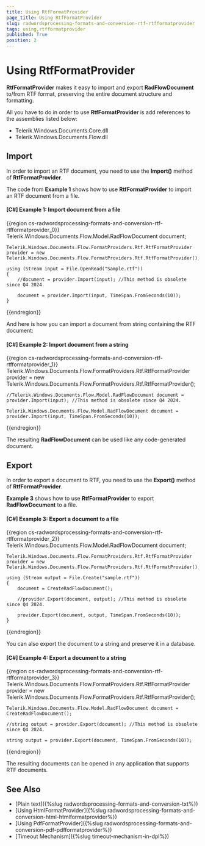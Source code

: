 ```yaml
---
title: Using RtfFormatProvider
page_title: Using RtfFormatProvider
slug: radwordsprocessing-formats-and-conversion-rtf-rtfformatprovider
tags: using,rtfformatprovider
published: True
position: 2
---
```


# Using RtfFormatProvider



__RtfFormatProvider__ makes it easy to import and export __RadFlowDocument__ to/from RTF format, preserving the entire document structure and formatting.
      

All you have to do in order to use __RtfFormatProvider__ is add references to the assemblies listed below:
      

* Telerik.Windows.Documents.Core.dll
* Telerik.Windows.Documents.Flow.dll
          

## Import

In order to import an RTF document, you need to use the __Import()__ method of __RtfFormatProvider__.
        

The code from __Example 1__ shows how to use __RtfFormatProvider__ to import an RTF document from a file.
        

#### __[C#] Example 1: Import document from a file__

{{region cs-radwordsprocessing-formats-and-conversion-rtf-rtfformatprovider_0}}
	Telerik.Windows.Documents.Flow.Model.RadFlowDocument document;

	Telerik.Windows.Documents.Flow.FormatProviders.Rtf.RtfFormatProvider provider = new Telerik.Windows.Documents.Flow.FormatProviders.Rtf.RtfFormatProvider();

	using (Stream input = File.OpenRead("Sample.rtf"))
	{
		//document = provider.Import(input); //This method is obsolete since Q4 2024.

		document = provider.Import(input, TimeSpan.FromSeconds(10));
	}
{{endregion}}



And here is how you can import a document from string containing the RTF document:
        

#### __[C#] Example 2: Import document from a string__

{{region cs-radwordsprocessing-formats-and-conversion-rtf-rtfformatprovider_1}}
	Telerik.Windows.Documents.Flow.FormatProviders.Rtf.RtfFormatProvider provider = new Telerik.Windows.Documents.Flow.FormatProviders.Rtf.RtfFormatProvider();

	//Telerik.Windows.Documents.Flow.Model.RadFlowDocument document = provider.Import(input); //This method is obsolete since Q4 2024.

	Telerik.Windows.Documents.Flow.Model.RadFlowDocument document = provider.Import(input, TimeSpan.FromSeconds(10));
{{endregion}}



The resulting __RadFlowDocument__ can be used like any code-generated document.
        

## Export

In order to export a document to RTF, you need to use the __Export()__ method of __RtfFormatProvider__.
        

__Example 3__ shows how to use __RtfFormatProvider__ to export __RadFlowDocument__ to a file.
        

#### __[C#] Example 3: Export a document to a file__

{{region cs-radwordsprocessing-formats-and-conversion-rtf-rtfformatprovider_2}}
	Telerik.Windows.Documents.Flow.Model.RadFlowDocument document;

	Telerik.Windows.Documents.Flow.FormatProviders.Rtf.RtfFormatProvider provider = new Telerik.Windows.Documents.Flow.FormatProviders.Rtf.RtfFormatProvider();
	
	using (Stream output = File.Create("sample.rtf"))
	{
	    document = CreateRadFlowDocument();

		//provider.Export(document, output); //This method is obsolete since Q4 2024.

		provider.Export(document, output, TimeSpan.FromSeconds(10));
	}
{{endregion}}



You can also export the document to a string and preserve it in a database.
        

#### __[C#] Example 4: Export a document to a string__

{{region cs-radwordsprocessing-formats-and-conversion-rtf-rtfformatprovider_3}}
	Telerik.Windows.Documents.Flow.FormatProviders.Rtf.RtfFormatProvider provider = new Telerik.Windows.Documents.Flow.FormatProviders.Rtf.RtfFormatProvider();

	Telerik.Windows.Documents.Flow.Model.RadFlowDocument document = CreateRadFlowDocument();

	//string output = provider.Export(document); //This method is obsolete since Q4 2024.

	string output = provider.Export(document, TimeSpan.FromSeconds(10));
{{endregion}}



The resulting documents can be opened in any application that supports RTF documents.


## See Also

* [Plain text]({%slug radwordsprocessing-formats-and-conversion-txt%})
* [Using HtmlFormatProvider]({%slug radwordsprocessing-formats-and-conversion-html-htmlformatprovider%})
* [Using PdfFormatProvider]({%slug radwordsprocessing-formats-and-conversion-pdf-pdfformatprovider%})
* [Timeout Mechanism]({%slug timeout-mechanism-in-dpl%})
        
